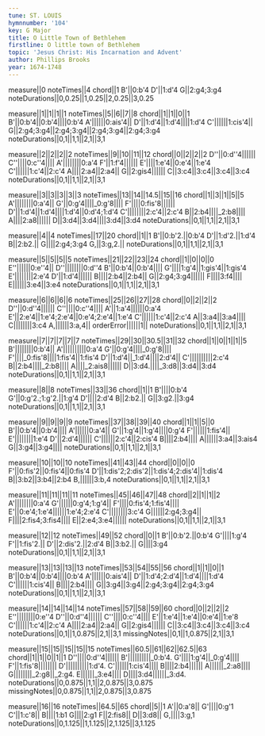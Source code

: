 ```yaml
---
tune: ST. LOUIS
hymnnumber: '104'
key: G Major
title: O Little Town of Bethlehem
firstline: O little town of Bethlehem
topic: 'Jesus Christ: His Incarnation and Advent'
author: Phillips Brooks
year: 1674-1748
---
```

measure||0
noteTimes||4
chord||1
B'||0:b'4
D'||1:d'4
G||2:g4;3:g4
noteDurations||0,0.25||1,0.25||2,0.25||3,0.25

measure||1||1||1||1
noteTimes||5||6||7||8
chord||1||1||0||1
B'||0:b'4||0:b'4||||0:b'4
A'||||||0:ais'4||
D'||1:d'4||1:d'4||||1:d'4
C'||||||1:cis'4||
G||2:g4;3:g4||2:g4;3:g4||2:g4;3:g4||2:g4;3:g4
noteDurations||0,1||1,1||2,1||3,1

measure||2||2||2||2
noteTimes||9||10||11||12
chord||0||2||2||2
D''||0:d''4||||||
C''||||0:c''4||||
A'||||||||0:a'4
F'||1:f'4||||||
E'||||1:e'4||0:e'4||1:e'4
C'||||||1:c'4||2:c'4
A||||2:a4||2:a4||
G||2:gis4||||||
C||3:c4||3:c4||3:c4||3:c4
noteDurations||0,1||1,1||2,1||3,1

measure||3||3||3||3||3
noteTimes||13||14||14.5||15||16
chord||1||3||1||5||5
A'||||||||0:a'4||
G'||0:g'4||||_0:g'8||||
F'||||0:fis'8||||||
D'||1:d'4||1:d'4||||1:d'4||0:d'4;1:d'4
C'||||||||2:c'4||2:c'4
B||2:b4||||_2:b8||||
A||||2:a8||||||
D||3:d4||3:d4||||3:d4||3:d4
noteDurations||0,1||1,1||2,1||3,1

measure||4||4
noteTimes||17||20
chord||1||1
B'||0:b'2.||0:b'4
D'||1:d'2.||1:d'4
B||2:b2.||
G||||2:g4;3:g4
G,||3:g,2.||
noteDurations||0,1||1,1||2,1||3,1

measure||5||5||5||5
noteTimes||21||22||23||24
chord||1||0||0||0
E''||||||0:e''4||
D''||||||||0:d''4
B'||0:b'4||0:b'4||||
G'||||1:g'4||1:gis'4||1:gis'4
E'||||||||2:e'4
D'||1:d'4||||||
B||||2:b4||2:b4||
G||2:g4;3:g4||||||
F||||3:f4||||
E||||||3:e4||3:e4
noteDurations||0,1||1,1||2,1||3,1

measure||6||6||6||6
noteTimes||25||26||27||28
chord||0||2||2||2
D''||0:d''4||||||
C''||||0:c''4||||
A'||1:a'4||||||0:a'4
E'||2:e'4||1:e'4;2:e'4||0:e'4;2:e'4||1:e'4
C'||||||1:c'4||2:c'4
A||3:a4||3:a4||||
C||||||||3:c4
A,||||||3:a,4||
orderError||||||1||
noteDurations||0,1||1,1||2,1||3,1

measure||7||7||7||7||7
noteTimes||29||30||30.5||31||32
chord||1||0||1||1||5
B'||||||||0:b'4||
A'||||||||||0:a'4
G'||0:g'4||||_0:g'8||||
F'||||_0:fis'8||||1:fis'4||1:fis'4
D'||1:d'4||_1:d'4||||2:d'4||
C'||||||||||2:c'4
B||2:b4||||_2:b8||||
A||||_2:ais8||||||
D||3:d4.||||_3:d8||3:d4||3:d4
noteDurations||0,1||1,1||2,1||3,1

measure||8||8
noteTimes||33||36
chord||1||1
B'||||0:b'4
G'||0:g'2.;1:g'2.||1:g'4
D'||||2:d'4
B||2:b2.||
G||3:g2.||3:g4
noteDurations||0,1||1,1||2,1||3,1

measure||9||9||9||9
noteTimes||37||38||39||40
chord||1||1||5||0
B'||0:b'4||0:b'4||||
A'||||||0:a'4||
G'||1:g'4||1:g'4||||0:g'4
F'||||||1:fis'4||
E'||||||||1:e'4
D'||2:d'4||||||
C'||||||2:c'4||2:cis'4
B||||2:b4||||
A||||||3:a4||3:ais4
G||3:g4||3:g4||||
noteDurations||0,1||1,1||2,1||3,1

measure||10||10||10
noteTimes||41||43||44
chord||0||0||0
F'||0:fis'2||0:fis'4||0:fis'4
D'||1:dis'2;2:dis'2||1:dis'4;2:dis'4||1:dis'4
B||3:b2||3:b4||2:b4
B,||||||3:b,4
noteDurations||0,1||1,1||2,1||3,1

measure||11||11||11||11
noteTimes||45||46||47||48
chord||2||1||1||2
A'||||||||0:a'4
G'||||||0:g'4;1:g'4||
F'||||0:fis'4;1:fis'4||||
E'||0:e'4;1:e'4||||||1:e'4;2:e'4
C'||||||||3:c'4
G||||||2:g4;3:g4||
F||||2:fis4;3:fis4||||
E||2:e4;3:e4||||||
noteDurations||0,1||1,1||2,1||3,1

measure||12||12
noteTimes||49||52
chord||0||1
B'||0:b'2.||0:b'4
G'||||1:g'4
F'||1:fis'2.||
D'||2:dis'2.||2:d'4
B||3:b2.||
G||||3:g4
noteDurations||0,1||1,1||2,1||3,1

measure||13||13||13||13
noteTimes||53||54||55||56
chord||1||1||0||1
B'||0:b'4||0:b'4||||0:b'4
A'||||||0:ais'4||
D'||1:d'4;2:d'4||1:d'4||||1:d'4
C'||||||1:cis'4||
B||||2:b4||||
G||3:g4||3:g4||2:g4;3:g4||2:g4;3:g4
noteDurations||0,1||1,1||2,1||3,1

measure||14||14||14||14
noteTimes||57||58||59||60
chord||0||2||2||2
E''||||||||0:e''4
D''||0:d''4||||||
C''||||0:c''4||||
E'||1:e'4||1:e'4||0:e'4||1:e'8
C'||||||1:c'4||2:c'4
A||||2:a4||2:a4||
G||2:gis4||||||
C||3:c4||3:c4||3:c4||3:c4
noteDurations||0,1||1,0.875||2,1||3,1
missingNotes||0,1||1,0.875||2,1||3,1

measure||15||15||15||15||15
noteTimes||60.5||61||62||62.5||63
chord||1||1||0||1||1
D''||||0:d''4||||||
B'||||||||||_0:b'4.
G'||||1:g'4||_0:g'4||||
F'||1:fis'8||||||||
D'||||||||||1:d'4.
C'||||||1:cis'4||||
B||||2:b4||||||
A||||||_2:a8||||
G||||||||_2:g8||_2:g4.
E||||||_3:e4||||
D||||3:d4||||||_3:d4.
noteDurations||0,0.875||1,1||2,0.875||3,0.875
missingNotes||0,0.875||1,1||2,0.875||3,0.875

measure||16||16
noteTimes||64.5||65
chord||5||1
A'||0:a'8||
G'||||0:g'1
C'||1:c'8||
B||||1:b1
G||||2:g1
F||2:fis8||
D||3:d8||
G,||||3:g,1
noteDurations||0,1.125||1,1.125||2,1.125||3,1.125


